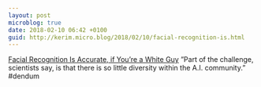 ```yaml
---
layout: post
microblog: true
date: 2018-02-10 06:42 +0100
guid: http://kerim.micro.blog/2018/02/10/facial-recognition-is.html
---
```

[Facial Recognition Is Accurate, if You’re a White Guy](http://www.nytimes.com/2018/02/09/technology/facial-recognition-race-artificial-intelligence.html) ”Part of the challenge, scientists say, is that there is so little diversity within the A.I. community.” #dendum
